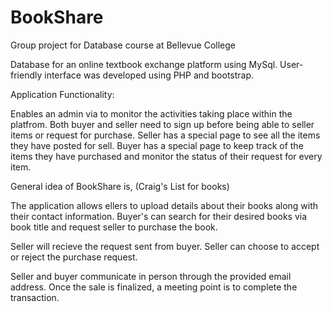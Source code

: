 # BookShare

Group project for Database course at Bellevue College

Database for an online textbook exchange platform using MySql. 
User-friendly interface was developed using PHP and bootstrap. 

Application Functionality: 

Enables an admin via to monitor the activities taking place within the platfrom. 
Both buyer and seller need to sign up before being able to seller items or request for purchase. 
Seller has a special page to see all the items they have posted for sell.
Buyer has a special page to keep track of the items they have purchased and monitor the status of their request for every item. 


General idea of BookShare is, (Craig's List for books)

The application allows ellers to upload details about their books along with their contact information. Buyer's can search for their desired books via book title and request seller to purchase the book. 

Seller will recieve the request sent from buyer. Seller can choose to accept or reject the purchase request. 

Seller and buyer communicate in person through the provided email address. Once the sale is finalized, a meeting point is to complete the transaction. 



